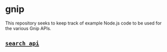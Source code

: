 # gnip

This repository seeks to keep track of example Node.js code to be used for the
various Gnip APIs.

## [`search_api`](https://github.com/NNaka/gnip/tree/master/search_api)


